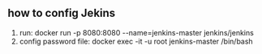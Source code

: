 ## how to config Jekins

1. run: docker run -p 8080:8080 --name=jenkins-master jenkins/jenkins
2. config password file: docker exec -it -u root jenkins-master /bin/bash
